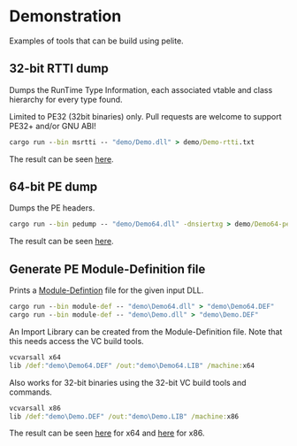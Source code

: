 Demonstration
=============

Examples of tools that can be build using pelite.

32-bit RTTI dump
----------------

Dumps the RunTime Type Information, each associated vtable and class hierarchy for every type found.

Limited to PE32 (32bit binaries) only. Pull requests are welcome to support PE32+ and/or GNU ABI!

```bat
cargo run --bin msrtti -- "demo/Demo.dll" > demo/Demo-rtti.txt
```

The result can be seen [here](Demo-rtti.txt).

64-bit PE dump
--------------

Dumps the PE headers.

```bat
cargo run --bin pedump -- "demo/Demo64.dll" -dnsiertxg > demo/Demo64-pe.txt
```

The result can be seen [here](Demo64-pe.txt).

Generate PE Module-Definition file
----------------------------------

Prints a [Module-Defintion](https://msdn.microsoft.com/en-us/library/28d6s79h.aspx) file for the given input DLL.

```bat
cargo run --bin module-def -- "demo\Demo64.dll" > "demo\Demo64.DEF"
cargo run --bin module-def -- "demo\Demo.dll" > "demo\Demo.DEF"
```

An Import Library can be created from the Module-Definition file.
Note that this needs access the VC build tools.

```bat
vcvarsall x64
lib /def:"demo\Demo64.DEF" /out:"demo\Demo64.LIB" /machine:x64
```

Also works for 32-bit binaries using the 32-bit VC build tools and commands.

```bat
vcvarsall x86
lib /def:"demo\Demo.DEF" /out:"demo\Demo.LIB" /machine:x86
```

The result can be seen [here](Demo64.def) for x64 and [here](Demo.def) for x86.
